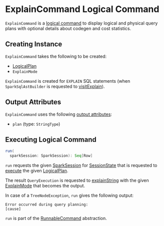 # ExplainCommand Logical Command

`ExplainCommand` is a [logical command](RunnableCommand.md) to display logical and physical query plans with optional details about codegen and cost statistics.

## Creating Instance

`ExplainCommand` takes the following to be created:

* <span id="logicalPlan"> [LogicalPlan](LogicalPlan.md)
* <span id="mode"> `ExplainMode`

`ExplainCommand` is created for `EXPLAIN` SQL statements (when `SparkSqlAstBuilder` is requested to [visitExplain](../sql/SparkSqlAstBuilder.md#visitExplain)).

## <span id="output"> Output Attributes

`ExplainCommand` uses the following [output attributes](Command.md#output):

* `plan` (type: `StringType`)

## <span id="run"> Executing Logical Command

```scala
run(
  sparkSession: SparkSession): Seq[Row]
```

`run` requests the given [SparkSession](../SparkSession.md) for [SessionState](../SparkSession.md#sessionState) that is requested to [execute](../SessionState.md#executePlan) the given [LogicalPlan](#logicalPlan).

The result `QueryExecution` is requested to [explainString](../QueryExecution.md#explainString) with the given [ExplainMode](#mode) that becomes the output.

In case of a `TreeNodeException`, `run` gives the following output:

```text
Error occurred during query planning:
[cause]
```

`run` is part of the [RunnableCommand](RunnableCommand.md#run) abstraction.
